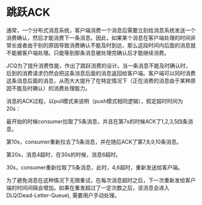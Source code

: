 # 跳跃ACK
通常，一个分布式消息系统，客户端消费一个消息后需要立刻给消息系统发送一个消费确认，然后才能消费下一条消息。因此，如果某个消息在客户端处理的时间非常长或者由于别的原因导致消费确认不能及时到达，那么这段时间内后面的消息就不能被客户端处理。只能等到那条消息被处理完确认后才能继续消费。


 JCQ为了提升消费性能，作出了跳跃消费的设计。当一条消息不能及时确认时，后到的消费请求仍然会把这条消息后面的消息返回给客户端。客户端可以同时消费这条消息后面的消息，从而大大提升了在特定情况下（正在消费的消息由于某种原因不能及时确认）的消费处理能力。

消息的ACK过程，以pull模式来说明（push模式相同逻辑），假定超时时间为20s：
       
最开始的时候consumer拉取了5条消息，并且在第7s的时候ACK了1,2,3,5四条消息。
       
第10s，consumer重新拉去了5条消息，并在随后ACK了第7,8,9,10条消息。
       
第20s，消息4超时，在30s的时候，消息6超时。
       
30s，consumer重新拉取了5条消息，此时，4,6超时，重新发送给客户端。

为了避免消息在这种情况下无限重试，在每次消息超时之后，下一次重新发给客户端的时间间隔会增加。如果在重发超过了一定次数之后，该消息会进入DLQ(Dead-Letter-Queue), 需要用户手动处理。

